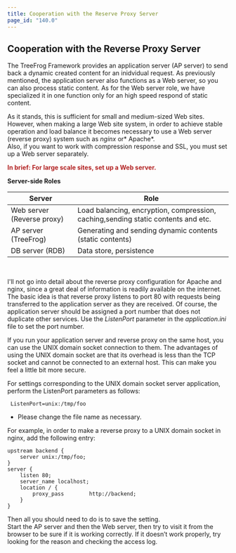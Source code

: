 ```yaml
---
title: Cooperation with the Reserve Proxy Server
page_id: "140.0"
---
```


## Cooperation with the Reverse Proxy Server

The TreeFrog Framework provides an application server (AP server) to send back a dynamic created content for an inidvidual request. As previously mentioned, the application server also functions as a Web server, so you can also process static content. As for the Web server role, we have specialized it in one function only for an high speed respond of static content.

As it stands, this is sufficient for small and medium-sized Web sites. However, when making a large Web site system, in order to achieve stable operation and load balance it becomes necessary to use a Web server (reverse proxy) system such as *nginx* or* Apache*.<br>
Also, if you want to work with compression response and SSL, you must set up a Web server separately.

<span style="color: #b22222">**In brief: For large scale sites, set up a Web server.** </span>

<div class="center aligned" markdown="1">

**Server-side Roles**

</div>

<div class="table-div" markdown="1">

| Server                     | Role                                                                              |
|----------------------------|-----------------------------------------------------------------------------------|
| Web server (Reverse proxy) | Load balancing, encryption, compression, caching,sending static contents and etc. |
| AP server (TreeFrog)       | Generating and sending dynamic contents (static contents)                         |
| DB server (RDB)            | Data store, persistence                                                           |

</div><br>

I'll not go into detail about the reverse proxy configuration for Apache and nginx, since a great deal of information is readily available on the internet.<br> 
The basic idea is that reverse proxy listens to port 80 with requests being transferred to the application server as they are received. Of course, the application server should be assigned a port number that does not duplicate other services. Use the *ListenPort* parameter in the *application.ini* file to set the port number.

If you run your application server and reverse proxy on the same host, you can use the UNIX domain socket connection to them. The advantages of using the UNIX domain socket are that its overhead is less than the TCP socket and cannot be connected to an external host. This can make you feel a little bit more secure.

For settings corresponding to the UNIX domain socket server application, perform the ListenPort parameters as follows:

```
 ListenPort=unix:/tmp/foo
```

- Please change the file name as necessary.
 
For example, in order to make a reverse proxy to a UNIX domain socket in nginx, add the following entry:

```
upstream backend {
    server unix:/tmp/foo;
}
server {
    listen 80;
    server_name localhost;
    location / {
        proxy_pass        http://backend;
    }
}
```
 
Then all you should need to do is to save the setting.<br>
Start the AP server and then the Web server, then try to visit it from the browser to be sure if it is working correctly. If it doesn’t work properly, try looking for the reason and checking the access log.